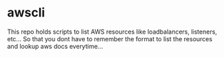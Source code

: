 # awscli
This repo holds scripts to list AWS resources like loadbalancers, listeners, etc...
So that you dont have to remember the format to list the resources and lookup aws docs everytime...
